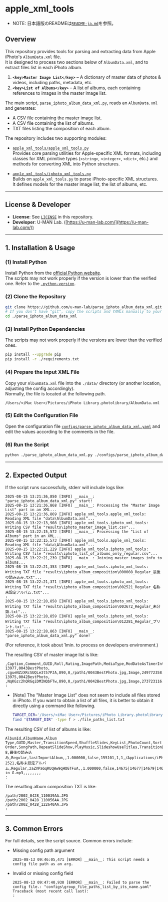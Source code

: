 # apple_xml_tools

* NOTE: 日本語版のREADMEは[`README-ja.md`](./README-ja.md)を参照。

## Overview

This repository provides tools for parsing and extracting data from Apple iPhoto's `AlbumData.xml` file.  
It is designed to process two sections below of `AlbumData.xml`, and to extract files list in each iPhoto album.

1. **`<key>Master Image List</key>`** – A dictionary of master data of photos & videos, including paths, metadata, etc.
2. **`<key>List of Albums</key>`** – A list of albums, each containing references to images in the master image list.

The main script, [`parse_iphoto_album_data_xml.py`](./parse_iphoto_album_data_xml.py), reads an `AlbumData.xml` and generates:

- A CSV file containing the master image list.
- A CSV file containing the list of albums.
- TXT files listing the composition of each album.

The repository includes two supporting modules:

- [`apple_xml_tools/apple_xml_tools.py`](./apple_xml_tools/apple_xml_tools.py)  
  Provides core parsing utilities for Apple-specific XML formats, including classes for XML primitive types (`<string>`, `<integer>`, `<dict>`, etc.) and methods for converting XML into Python structures.

- [`apple_xml_tools/iphoto_xml_tools.py`](./apple_xml_tools/iphoto_xml_tools.py)  
  Builds on `apple_xml_tools.py` to parse iPhoto-specific XML structures.  
  It defines models for the master image list, the list of albums, etc.

---

## License & Developer

- **License**: See [`LICENSE`](./LICENSE) in this repository.
- **Developer**: U-MAN Lab. ([https://u-man-lab.com/](https://u-man-lab.com/))

---

## 1. Installation & Usage

### (1) Install Python

Install Python from the [official Python website](https://www.python.org/downloads/).  
The scripts may not work properly if the version is lower than the verified one. Refer to the [`.python-version`](./.python-version).

### (2) Clone the Repository

```bash
git clone https://github.com/u-man-lab/parse_iphoto_album_data_xml.git
# If you don't have "git", copy the scripts and YAMLs manually to your environment.
cd ./parse_iphoto_album_data_xml
```

### (3) Install Python Dependencies

The scripts may not work properly if the versions are lower than the verified ones.
```bash
pip install --upgrade pip
pip install -r ./requirements.txt
```

### (4) Prepare the Input XML File

Copy your `AlbumData.xml` file into the `./data/` directory (or another location, adjusting the config accordingly).  
Normally, the file is located at the following path.  
```
/Users/<iMac User>/Pictures/iPhoto Library.photolibrary/AlbumData.xml
```

### (5) Edit the Configuration File

Open the configuration file [`configs/parse_iphoto_album_data_xml.yaml`](./configs/parse_iphoto_album_data_xml.yaml) and edit the values according to the comments in the file.

### (6) Run the Script

```bash
python ./parse_iphoto_album_data_xml.py ./configs/parse_iphoto_album_data_xml.yaml
```

---

## 2. Expected Output

If the script runs successfully, stderr will include logs like:

```
2025-08-15 13:21:36,850 [INFO] __main__: "parse_iphoto_album_data_xml.py" start!
2025-08-15 13:21:36,868 [INFO] __main__: Processing the "Master Image List" part in an XML...
2025-08-15 13:21:36,869 [INFO] apple_xml_tools.apple_xml_tools: Reading XML file "data\AlbumData.xml"...
2025-08-15 13:22:13,908 [INFO] apple_xml_tools.iphoto_xml_tools: Writing CSV file "results\iphoto_master_image_list.csv"...
2025-08-15 13:22:15,572 [INFO] __main__: Processing the "List of Albums" part in an XML...
2025-08-15 13:22:15,573 [INFO] apple_xml_tools.apple_xml_tools: Reading XML file "data\AlbumData.xml"...
2025-08-15 13:22:21,229 [INFO] apple_xml_tools.iphoto_xml_tools: Writing CSV file "results\iphoto_list_of_albums_only_regular.csv"...
2025-08-15 13:22:21,239 [INFO] __main__: Joining master images info to albums...
2025-08-15 13:22:21,353 [INFO] apple_xml_tools.iphoto_xml_tools: Writing TXT file "results\iphoto_album_composition\000008_Regular_最後の読み込み.txt"...
2025-08-15 13:22:21,371 [INFO] apple_xml_tools.iphoto_xml_tools: Writing TXT file "results\iphoto_album_composition\002521_Regular_名称未設定アルバム.txt"...
:
2025-08-15 13:22:28,858 [INFO] apple_xml_tools.iphoto_xml_tools: Writing TXT file "results\iphoto_album_composition\003672_Regular_未分類.txt"...
2025-08-15 13:22:28,859 [INFO] apple_xml_tools.iphoto_xml_tools: Writing TXT file "results\iphoto_album_composition\012281_Regular_プリント.txt"...
2025-08-15 13:22:28,863 [INFO] __main__: "parse_iphoto_album_data_xml.py" done!
```
(For reference, it took about 1min. to process on developers environment.)

The resulting CSV of master image list is like:

```
,Caption,Comment,GUID,Roll,Rating,ImagePath,MediaType,ModDateAsTimerInterval,DateAsTimerInterval,DateAsTimerIntervalGMT,MetaModDateAsTimerInterval,ThumbPath,OriginalPath,latitude,longitude
13977,0043BestPhoto, ,cgueNZzXRcSUQLe3t57PJA,890,0,/path1/0043BestPhoto.jpg,Image,249772358.000000,-662806770.000000,-662774370.000000,378490569.461026,/path2/0043BestPhoto.jpg,,,
13975,0042BestPhoto, ,NqKGzc2hQRGqiDMINQbFTw,890,0,/path1/0042BestPhoto.jpg,Image,273723116.000000,140410079.000000,140442479.000000,378490569.457300,/path2/0042BestPhoto.jpg,,,
:
```

* [Note] The "Master Image List" does not seem to include all files stored in iPhoto. If you want to obtain a list of all files, it is better to obtain it directly using a command like following.
  ```bash
  TARGET_DIR='/Users/<iMac User>/Pictures/iPhoto Library.photolibrary/Masters'
  find "$TARGET_DIR" -type f > ./file_paths_list.txt
  ```

The resulting CSV of list of albums is like:

```
AlbumId,AlbumName,Album Type,GUID,Master,TransitionSpeed,ShuffleSlides,KeyList,PhotoCount,Sort Order,SongPath,RepeatSlideShow,PlayMusic,SlideshowUseTitles,TransitionDirection,TransitionName,SecondsPerSlide,KeyPhotoKey,ProjectEarliestDateAsTimerInterval
8,最後の読み込み,Regular,lastImportAlbum,,1.000000,false,155101,1,1,/Applications/iPhoto.app/Contents/Frameworks/iLifeSlideshow.framework/Resources/Content/Audio/KenBurns.m4a,YES,YES,true,0,Default,1,,
2521,名称未設定アルバム,Regular,zaZVPaGqRUqWw9qHQGTFuA,,1.000000,false,14675|14677|14679|14681|14683|14685|14687|14689|14691|14693|14695|14697|14699|14701|14703|14705|14707|14709|14711|14717|14719|14721|14723|14725|14727|14729|14731|14733|14735|14737|14739|14741|14743|14745|14747|14749|14751|14753|14755|14757,40,1,/Applications/iPhoto.app/Contents/Resources/Music/Minuet in G.mp3,,,,,,,,
:
```

The resulting album composition TXT is like:

```
/path/2002_0428_110039AA.JPG
/path/2002_0428_110056AA.JPG
/path/2002_0428_122640AA.JPG
:
```

---

## 3. Common Errors

For full details, see the script source. Common errors include:

- Missing config path argument
  ```
  2025-08-13 09:46:05,471 [ERROR] __main__: This script needs a config file path as an arg.
  ```
- Invalid or missing config field
  ```
  2025-08-13 09:47:40,930 [ERROR] __main__: Failed to parse the config file.: "configs\group_file_paths_list_by_its_name.yaml"
  Traceback (most recent call last):
  :
  ```

